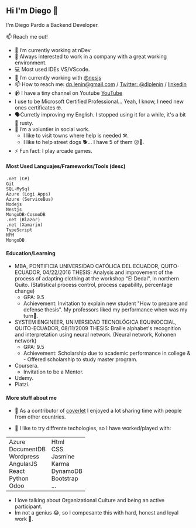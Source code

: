 ## Hi I'm Diego 👋

I'm Diego Pardo a Backend Developer. 

:mailbox: Reach me out!


- 🔭 I’m currently working at nDev
- 👀 Always interested to work in a company with a great working environment. 
- :computer: Most used IDEs VS/VScode.
- 🌱 I’m currently working with [@nesjs](https://github.com/nestjs)
- 📫 How to reach me: dp.lenin@gmail.com / [Twitter: @dlplenin](https://twitter.com/dlplenin) / [linkedin](https://www.linkedin.com/in/diego-pardo-581aa1169/)
- 📹 I have a tiny channel on Youtube [YouTube](https://www.youtube.com/channel/UCzLyEeasCDGj4ARSY5Lhz8w)
- I use to be Microsoft Certified Professional... Yeah, I know, I need new ones certificates 🤓. 
- 🗣️Curretly improving my English. I stopped using it for a while, it's a bit 🙈 rusty.
- 💞️ I’m a voluntier in social work.
  - I like to visit towns where help is needed ⚒️.
  - I like to help street dogs 🐕... I have 5 of them 😥🐶.
- ⚡ Fun fact: I play arcade games.


#### Most Used Languajes/Frameworks/Tools (desc)

```text
.net (C#)
Git
SQL-MySql
Azure (Logi Apps)
Azure (ServiceBus)
Nodejs 
Nestjs
MongoDB-CosmoDB
.net (Blazor)
.net (Xamarin)
TypeScript
NPM
MongoDB
```

#### Education/Learning
- MBA, PONTIFICIA UNIVERSIDAD CATÓLICA DEL ECUADOR, QUITO-ECUADOR, 04/22/2016
THESIS: Analysis and improvement of the process of adapting clothing at the workshop “El Dedal”, in northern Quito. (Statistical process control, process capability, percentage change)
  - GPA: 9.5 
  - Achievement: Invitation to explain new student "How to prepare and defense thesis". My professors liked my performance when was my turn😬.
- SYSTEM ENGINEER, UNIVERSIDAD TECNOLÓGICA EQUINOCCIAL, QUITO-ECUADOR, 08/11/2009
THESIS: Braille alphabet's recognition and interpretation using neural network. (Neural network, Kohonen network)
  - GPA: 9.5 
  - Achievement: Scholarship due to academic performance in college & -	Offered scholarship to study master program.
- Coursera.
  - Invitation to be a Mentor.
- Udemy.
- Platzi.


#### More stuff about me

- 🤙 As a contributor of [coverlet](https://github.com/coverlet-coverage/coverlet) I enjoyed a lot sharing time with people from other countries. 

- 📖 I like to try diffrente techologies, so I have worked/played with:

<table>
  <tr>
    <td>
      Azure <br>
      DocumentDB <br>
      Wordpress <br>
      AngularJS <br>
      React <br>
      Python <br>
      Odoo <br>
    </td>
    <td>
      Html <br>
      CSS <br>
      Jasmine <br>
      Karma <br>
      DynamoDB <br>
      Bootstrap <br>
      ...
    </td>
  </tr>
</table>

- I love talking about Organizational Culture and being an active participant.
- Im not a genius 😂, so I compesante this with hard, honest and loyal work 💪.

